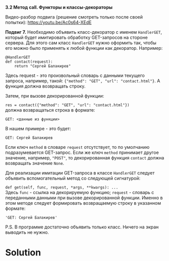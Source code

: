 **3.2 Метод __call__. Функторы и классы-декораторы**

Видео-разбор подвига (решение смотреть только после
своей попытки): https://youtu.be/Ac0s64-XEdE

**Подвиг 7.** Необходимо объявить класс-декоратор с
именем `HandlerGET`, который будет имитировать обработку
GET-запросов на стороне сервера. Для этого сам класс
`HandlerGET` нужно оформить так, чтобы его можно было
применять к любой функции как декоратор. Например:
```
@HandlerGET
def contact(request):
    return "Сергей Балакирев"
```
Здесь request - это произвольный словарь с данными текущего
запроса, например, такой: `{"method": "GET", "url": "contact.html"}`.
А функция должна возвращать строку.

Затем, при вызове декорированной функции:

`res = contact({"method": "GET", "url": "contact.html"})`\
должна возвращаться строка в формате:

`GET: <данные из функции>`

В нашем примере - это будет:

`GET: Сергей Балакирев`

Если ключ `method` в словаре `request` отсутствует,
то по умолчанию подразумевается GET-запрос. Если же
ключ `method` принимает другое значение, например, `"POST"`,
то декорированная функция `contact` должна возвращать значение `None`.

Для реализации имитации GET-запроса в классе `HandlerGET` 
следует объявить вспомогательный метод со следующей сигнатурой:

`def get(self, func, request, *args, **kwargs): ...`\
Здесь `func` - ссылка на декорируемую функцию; `request` - словарь
с переданными данными при вызове декорированной функции.
Именно в этом методе следует формировать возвращаемую 
строку в указанном формате:

`'GET: Сергей Балакирев'`

P.S. В программе достаточно объявить только класс. Ничего на экран выводить не нужно.

# Solution

```

```
